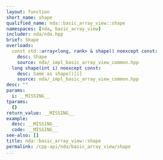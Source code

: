 ```yaml
---
layout: function
short_name: shape
qualified_name: nda::basic_array_view::shape
namespaces: [nda, basic_array_view]
includer: nda/nda.hpp
brief: Shape
overloads:
  const std::array<long, rank> & shape() noexcept const:
    desc: Shape
    source: nda/_impl_basic_array_view_common.hpp
  long shape(int i) noexcept const:
    desc: Same as shape()[i]
    source: nda/_impl_basic_array_view_common.hpp
desc: ""
params:
  i: __MISSING__
tparams:
  {}
return_value: __MISSING__
example:
  desc: __MISSING__
  code: __MISSING__
see-also: []
title: nda::basic_array_view::shape
permalink: /cpp-api/nda/basic_array_view/shape
...
```


